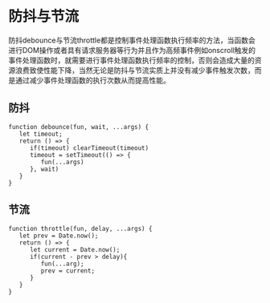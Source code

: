 # 防抖与节流 
防抖debounce与节流throttle都是控制事件处理函数执行频率的方法，当函数会进行DOM操作或者具有请求服务器等行为并且作为高频事件例如onscroll触发的事件处理函数时，就需要进行事件处理函数执行频率的控制，否则会造成大量的资源浪费致使性能下降，当然无论是防抖与节流实质上并没有减少事件触发次数，而是通过减少事件处理函数的执行次数从而提高性能。

## 防抖
```
function debounce(fun, wait, ...args) {
   let timeout;
   return () => {
      if(timeout) clearTimeout(timeout)
      timeout = setTimeout(() => {
         fun(...args)
      }, wait)
   }
}
```
## 节流
```
function throttle(fun, delay, ...args) {
   let prev = Date.now();
   return () => {
      let current = Date.now();
      if(current - prev > delay){
         fun(...arg);
         prev = current;
      }
   }
}
```